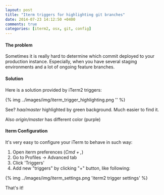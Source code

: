 ```yaml
---
layout: post
title: "Iterm triggers for highlighting git branches"
date: 2014-07-23 14:12:50 +0400
comments: true
categories: [iterm2, osx, git, config]
---
```

#### The problem
Sometimes it is really hard to determine which commit deployed to your production instance.
Especially, when you have several staging environments and a lot of ongoing feature branches.

#### Solution
Here is a solution provided by iTerm2 triggers:

{% img ../images/img/iterm_trigger_highlighting.png '' %}

See? _haa/master_  highlighted by green background. Much easier to find it.

Also _origin/master_ has different color (purple)

<!-- more -->

#### Iterm Configuration
It's very easy to configure your iTerm to behave in such way:

1. Open iterm preferences (_Cmd + ,_)
2. Go to Profiles -> Advanced tab
3. Click 'Triggers'
3. Add new "triggers" by clicking "+" button, like following:

{% img ../images/img/iterm_settings.png 'iterm2 trigger settings' %}

That's it!
